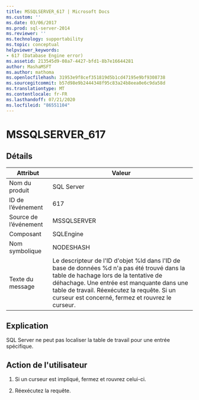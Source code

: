 ```yaml
---
title: MSSQLSERVER_617 | Microsoft Docs
ms.custom: ''
ms.date: 03/06/2017
ms.prod: sql-server-2014
ms.reviewer: ''
ms.technology: supportability
ms.topic: conceptual
helpviewer_keywords:
- 617 (Database Engine error)
ms.assetid: 213545d9-08a7-4427-bfd1-8b7e16644281
author: MashaMSFT
ms.author: mathoma
ms.openlocfilehash: 31953e9f8cef351819d5b1cd47195e9bf9308738
ms.sourcegitcommit: b57d98e9b2444348f95c83a24b8eea0e6c9da58d
ms.translationtype: MT
ms.contentlocale: fr-FR
ms.lasthandoff: 07/21/2020
ms.locfileid: "86551104"
---
```

# <a name="mssqlserver_617"></a>MSSQLSERVER_617
    
## <a name="details"></a>Détails  
  
|Attribut|Valeur|  
|-|-|  
|Nom du produit|SQL Server|  
|ID de l’événement|617|  
|Source de l’événement|MSSQLSERVER|  
|Composant|SQLEngine|  
|Nom symbolique|NODESHASH|  
|Texte du message|Le descripteur de l'ID d'objet %ld dans l'ID de base de données %d n'a pas été trouvé dans la table de hachage lors de la tentative de déhachage. Une entrée est manquante dans une table de travail. Réexécutez la requête. Si un curseur est concerné, fermez et rouvrez le curseur.|  
  
## <a name="explanation"></a>Explication  
 SQL Server ne peut pas localiser la table de travail pour une entrée spécifique.  
  
## <a name="user-action"></a>Action de l'utilisateur  
  
1.  Si un curseur est impliqué, fermez et rouvrez celui-ci.  
  
2.  Réexécutez la requête.  
  
  
